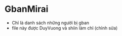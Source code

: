 # GbanMirai
- Chỉ là danh sách những người bị gban
- file này được DuyVuong và shiin làm chỉ (chỉnh sửa)
